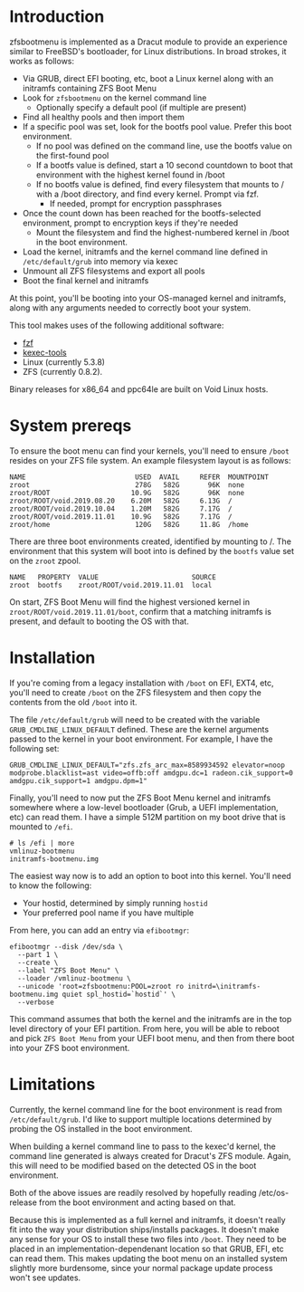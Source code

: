 # Introduction

zfsbootmenu is implemented as a Dracut module to provide an experience similar to FreeBSD's bootloader, for Linux distributions. In broad strokes, it works as follows:

* Via GRUB, direct EFI booting, etc, boot a Linux kernel along with an initramfs containing ZFS Boot Menu
* Look for `zfsbootmenu` on the kernel command line
    * Optionally specify a default pool (if multiple are present)
* Find all healthy pools and then import them
* If a specific pool was set, look for the bootfs pool value. Prefer this boot environment.
    * If no pool was defined on the command line, use the bootfs value on the first-found pool
    * If a bootfs value is defined, start a 10 second countdown to boot that environment with the highest kernel found in /boot
    * If no bootfs value is defined, find every filesystem that mounts to / with a /boot directory, and find every kernel. Prompt via fzf.
        * If needed, prompt for encryption passphrases
 * Once the count down has been reached for the bootfs-selected environment, prompt to encryption keys if they're needed
     * Mount the filesystem and find the highest-numbered kernel in /boot in the boot environment.     
 * Load the kernel, initramfs and the kernel command line defined in `/etc/default/grub` into memory via kexec
 * Unmount all ZFS filesystems and export all pools
 * Boot the final kernel and initramfs
    
At this point, you'll be booting into your OS-managed kernel and initramfs, along with any arguments needed to correctly boot your system.
 
This tool makes uses of the following additional software:
 * [fzf](https://github.com/junegunn/fzf)
 * [kexec-tools](https://github.com/horms/kexec-tools)
 * Linux (currently 5.3.8)
 * ZFS (currently 0.8.2).
 
Binary releases for x86_64 and ppc64le are built on Void Linux hosts.

# System prereqs

To ensure the boot menu can find your kernels, you'll need to ensure `/boot` resides on your ZFS file system. An example filesystem layout is as follows:

```
NAME                           USED  AVAIL     REFER  MOUNTPOINT
zroot                          278G   582G       96K  none
zroot/ROOT                    10.9G   582G       96K  none
zroot/ROOT/void.2019.08.20    6.20M   582G     6.13G  /
zroot/ROOT/void.2019.10.04    1.20M   582G     7.17G  /
zroot/ROOT/void.2019.11.01    10.9G   582G     7.17G  /
zroot/home                     120G   582G     11.8G  /home
```

There are three boot environments created, identified by mounting to /.  The environment that this system will boot into is defined by the `bootfs` value set on the `zroot` zpool. 

```
NAME   PROPERTY  VALUE                       SOURCE
zroot  bootfs    zroot/ROOT/void.2019.11.01  local
```

On start, ZFS Boot Menu will find the highest versioned kernel in `zroot/ROOT/void.2019.11.01/boot`, confirm that a matching initramfs is present, and default to booting the OS with that.

# Installation

If you're coming from a legacy installation with `/boot` on EFI, EXT4, etc, you'll need to create `/boot` on the ZFS filesystem and then copy the contents from the old `/boot` into it. 

The file `/etc/default/grub` will need to be created with the variable `GRUB_CMDLINE_LINUX_DEFAULT` defined. These are the kernel arguments passed to the kernel in your boot environment. For example, I have the following set:

```
GRUB_CMDLINE_LINUX_DEFAULT="zfs.zfs_arc_max=8589934592 elevator=noop modprobe.blacklist=ast video=offb:off amdgpu.dc=1 radeon.cik_support=0 amdgpu.cik_support=1 amdgpu.dpm=1"
```

Finally, you'll need to now put the ZFS Boot Menu kernel and initramfs somewhere where a low-level bootloader (Grub, a UEFI implementation, etc) can read them. I have a simple 512M partition on my boot drive that is mounted to `/efi`.

```
# ls /efi | more
vmlinuz-bootmenu
initramfs-bootmenu.img
```

The easiest way now is to add an option to boot into this kernel. You'll need to know the following:
* Your hostid, determined by simply running `hostid`
* Your preferred pool name if you have multiple

From here, you can add an entry via `efibootmgr`:
```
efibootmgr --disk /dev/sda \
  --part 1 \
  --create \
  --label "ZFS Boot Menu" \
  --loader /vmlinuz-bootmenu \
  --unicode 'root=zfsbootmenu:POOL=zroot ro initrd=\initramfs-bootmenu.img quiet spl_hostid=`hostid`' \
  --verbose
```

This command assumes that both the kernel and the initramfs are in the top level directory of your EFI partition. From here, you will be able to reboot and pick `ZFS Boot Menu` from your UEFI boot menu, and then from there boot into your ZFS boot environment.

# Limitations

Currently, the kernel command line for the boot environment is read from `/etc/default/grub`. I'd like to support multiple locations determined by probing the OS installed in the boot environment. 

When building a kernel command line to pass to the kexec'd kernel, the command line generated is always created for Dracut's ZFS module. Again, this will need to be modified based on the detected OS in the boot environment.

Both of the above issues are readily resolved by hopefully reading /etc/os-release from the boot environment and acting based on that.

Because this is implemented as a full kernel and initramfs, it doesn't really fit into the way your distribution ships/installs packages. It doesn't make any sense for your OS to install these two files into `/boot`. They need to be placed in an implementation-dependenant location so that GRUB, EFI, etc can read them. This makes updating the boot menu on an installed system slightly more burdensome, since your normal package update process won't see updates.

